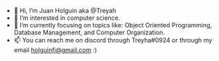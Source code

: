 - 👋 Hi, I’m Juan Holguin aka @Treyah
- 👀 I’m interested in computer science.
- 🌱 I’m currently focusing on topics like: Object Oriented Programming, Database Management, and Computer Organization.
- 📫 You can reach me on discord through Treyha#0924 or through my email holguinfj@gmail.com :)  
